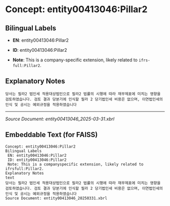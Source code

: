 # Concept: entity00413046:Pillar2

## Bilingual Labels
- **EN**: entity00413046:Pillar2

- **ID**: entity00413046:Pillar2
- **Note**: This is a company-specific extension, likely related to `ifrs-full:Pillar2`.

## Explanatory Notes
```text
당사는 필라2 법인세 적용대상법인으로 필라2 법률의 시행에 따라 재무제표에 미치는 영향을 검토하였습니다. 검토 결과 당분기에 인식할 필라 2 당기법인세 비용은 없으며, 이연법인세의 인식 및 공시는 예외규정을 적용하였습니다
```

---
*Source Document: entity00413046_2025-03-31.xbrl*
## Embeddable Text (for FAISS)
```text
Concept: entity00413046:Pillar2
Bilingual Labels
 EN: entity00413046:Pillar2
 ID: entity00413046:Pillar2
 Note: This is a companyspecific extension, likely related to ifrsfull:Pillar2.
Explanatory Notes
text
당사는 필라2 법인세 적용대상법인으로 필라2 법률의 시행에 따라 재무제표에 미치는 영향을 검토하였습니다. 검토 결과 당분기에 인식할 필라 2 당기법인세 비용은 없으며, 이연법인세의 인식 및 공시는 예외규정을 적용하였습니다
Source Document: entity00413046_20250331.xbrl
```